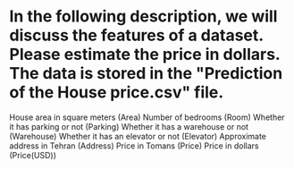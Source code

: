 # In the following description, we will discuss the features of a dataset. Please estimate the price in dollars. The data is stored in the "Prediction of the House price.csv" file.

House area in square meters (Area)
Number of bedrooms (Room)
Whether it has parking or not (Parking)
Whether it has a warehouse or not (Warehouse)
Whether it has an elevator or not (Elevator)
Approximate address in Tehran (Address)
Price in Tomans (Price)
Price in dollars (Price(USD))

